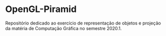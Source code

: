 # OpenGL-Piramid

Repositório dedicado ao exercício de representação de objetos e projeção da matéria de Computação Gráfica no semestre 2020.1.
